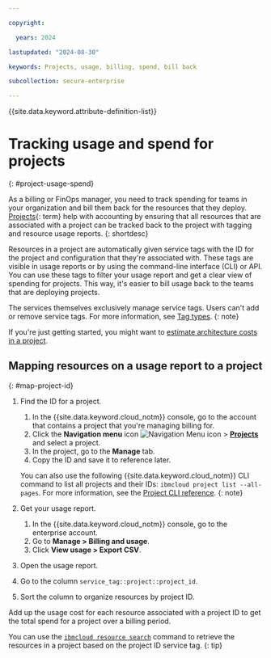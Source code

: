 ```yaml
---

copyright:

  years: 2024

lastupdated: "2024-08-30"

keywords: Projects, usage, billing, spend, bill back

subcollection: secure-enterprise

---
```


{{site.data.keyword.attribute-definition-list}}

# Tracking usage and spend for projects
{: #project-usage-spend}

As a billing or FinOps manager, you need to track spending for teams in your organization and bill them back for the resources that they deploy. [Projects](#x2035151){: term} help with accounting by ensuring that all resources that are associated with a project can be tracked back to the project with tagging and resource usage reports.
{: shortdesc}





Resources in a project are automatically given service tags with the ID for the project and configuration that they're associated with. These tags are visible in usage reports or by using the command-line interface (CLI) or API. You can use these tags to filter your usage report and get a clear view of spending for projects. This way, it's easier to bill usage back to the teams that are deploying projects.

The services themselves exclusively manage service tags. Users can't add or remove service tags. For more information, see [Tag types](/docs/account?topic=account-tag&interface=ui#tag-types).
{: note}

If you're just getting started, you might want to [estimate architecture costs in a project](/docs/secure-enterprise?topic=secure-enterprise-cost-estimate-project&interface=ui).

## Mapping resources on a usage report to a project
{: #map-project-id}

1. Find the ID for a project.
   1. In the {{site.data.keyword.cloud_notm}} console, go to the account that contains a project that you're managing billing for.
   1. Click the **Navigation menu** icon ![Navigation Menu icon](../icons/icon_hamburger.svg "Menu") > **[Projects](/projects/)** and select a project.
   1. In the project, go to the **Manage** tab.
   1. Copy the ID and save it to reference later.

   You can also use the following {{site.data.keyword.cloud_notm}} CLI command to list all projects and their IDs: `ibmcloud project list --all-pages`. For more information, see the [Project CLI reference](/docs/cli?topic=cli-projects-cli#project-cli-list-command).
   {: note}

1. Get your usage report.
   1. In the {{site.data.keyword.cloud_notm}} console, go to the enterprise account.
   1. Go to **Manage > Billing and usage**.
   1. Click **View usage > Export CSV**.
1. Open the usage report.
1. Go to the column `service_tag::project::project_id`.
1. Sort the column to organize resources by project ID.

Add up the usage cost for each resource associated with a project ID to get the total spend for a project over a billing period.

You can use the [`ibmcloud resource search`](/docs/secure-enterprise?topic=secure-enterprise-projects-cli&interface=cli#ibmcloud-resource-tag-search) command to retrieve the resources in a project based on the project ID service tag.
{: tip}
